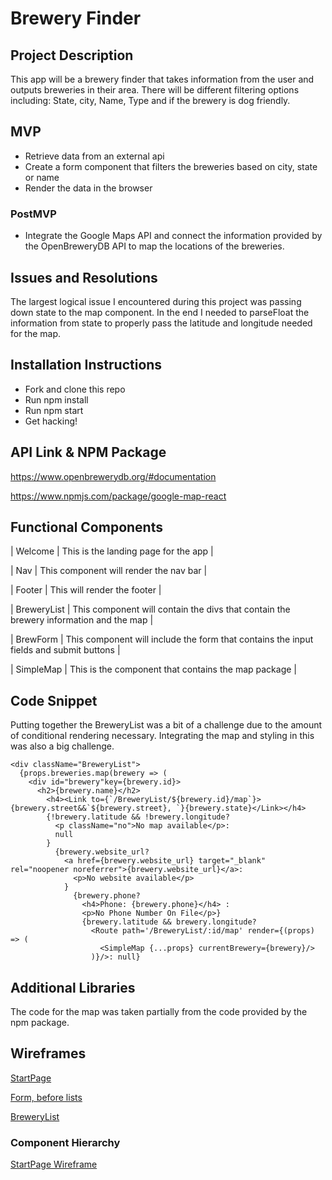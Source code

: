 
# Brewery Finder

## Project Description

This app will be a brewery finder that takes information from the user and outputs breweries in their area. There will be different filtering options including: State, city, Name, Type and if the brewery is dog friendly.

## MVP

- Retrieve data from an external api
- Create a form component that filters the breweries based on city, state or name
- Render the data in the browser

### PostMVP

- Integrate the Google Maps API and connect the information provided by the OpenBreweryDB API to map the locations of the breweries.

## Issues and Resolutions

The largest logical issue I encountered during this project was passing down state to the map component. In the end I needed to parseFloat the information from state to properly pass the latitude and longitude needed for the map.

## Installation Instructions

- Fork and clone this repo
- Run npm install
- Run npm start
- Get hacking!

## API Link & NPM Package

https://www.openbrewerydb.org/#documentation

https://www.npmjs.com/package/google-map-react

## Functional Components

| Welcome | This is the landing page for the app |

| Nav | This component will render the nav bar |

| Footer | This will render the footer |

| BreweryList | This component will contain the divs that contain the brewery information and the map |

| BrewForm | This component will include the form that contains the input fields and submit buttons |

| SimpleMap | This is the component that contains the map package |

## Code Snippet

Putting together the BreweryList was a bit of a challenge due to the amount of conditional rendering necessary. Integrating the map and styling in this was also a big challenge.

```
<div className="BreweryList">
  {props.breweries.map(brewery => (
    <div id="brewery"key={brewery.id}>
      <h2>{brewery.name}</h2>
        <h4><Link to={`/BreweryList/${brewery.id}/map`}>{brewery.street&&`${brewery.street}, `}{brewery.state}</Link></h4>
        {!brewery.latitude && !brewery.longitude?
          <p className="no">No map available</p>:
          null
        }
          {brewery.website_url?
            <a href={brewery.website_url} target="_blank" rel="noopener noreferrer">{brewery.website_url}</a>:
              <p>No website available</p>
            }
              {brewery.phone?
                <h4>Phone: {brewery.phone}</h4> :
                <p>No Phone Number On File</p>}
                {brewery.latitude && brewery.longitude?
                  <Route path='/BreweryList/:id/map' render={(props) => (
                    <SimpleMap {...props} currentBrewery={brewery}/>
                  )}/>: null}
```

## Additional Libraries

The code for the map was taken partially from the code provided by the npm package.

## Wireframes

[StartPage](imgs/WireFrame1.jpg)

[Form, before lists](imgs/WireFrame2.jpg)

[BreweryList](imgs/WireFrame3.jpg)

### Component Hierarchy

[StartPage Wireframe](imgs/Component_hierarchy.jpg)
